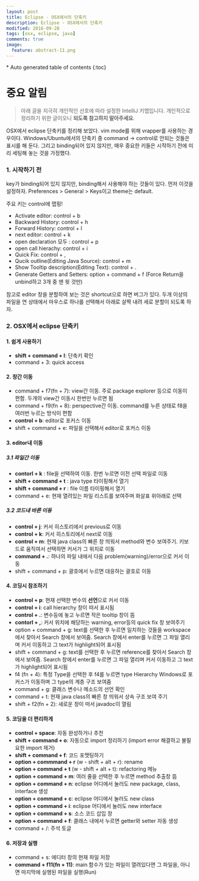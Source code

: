 ```yaml
---
layout: post
title: Eclipse - OSX에서의 단축키
description: Eclipse - OSX에서의 단축키
modified: 2016-09-28
tags: [osx, eclipse, java]
comments: true
image:
  feature: abstract-11.png
---
```


<section id="table-of-contents" class="toc">
<div id="drawer" markdown="1">
*  Auto generated table of contents
{:toc}
</div>
</section><!-- /#table-of-contents -->

# 중요 알림

> 아래 글을 지극히 개인적인 선호에 따라 설정한 IntelliJ 키맵입니다. 개인적으로 정리하기 위한 글이오니 **되도록 참고하지 말아주세요**.


OSX에서 eclipse 단축키를 정리해 보았다. vim mode를 위해 vrapper를 사용하는 경우이다. 
Windows/Ubuntu에서의 단축키 중 command -> control로 안되는 것들은 표시를 해 둔다. 그리고 binding되어 있지 않지만, 매우 중요한 키들은 시작하기 전에 미리 세팅해 놓는 것을 가정했다.

### 1. 시작하기 전

key가 binding되어 있지 않지만, binding해서 사용해야 하는 것들이 있다. 먼저 이것을 설정하자. Preferences > General > Keys이고 theme는 default.

주요 키는 control에 맵핑!

- Activate editor: control + b
- Backward History: control + h
- Forward History: control + l
- next editor: control + k
- open declaration 모두 : control + p
- open call hierachy: control + i
- Quick Fix: control + ,
- Qucik outline(Editing Java Source): control + m
- Show Tooltip description(Editing Text): control + .
- Generate Getters and Setters: option + command + f (Force Return을 unbind하고 3개 중 맨 윗 것만)

참고로 editor 창을 분할하여 보는 것은 shortcut으로 하면 버그가 있다. 두개 이상의 파일을 연 상태에서 마우스로 하나를 선택해서 아래로 살짝 내려 세로 분할이 되도록 하자. 

### 2. OSX에서 eclipse 단축키

#### 1. 쉽게 사용하기

- **shift + command + l**: 단축키 확인
- command + 3: quick access

#### 2. 창간 이동 

- command + f7(fn + 7): view간 이동. 주로 package explorer 등으로 이동이 편함. 두개의 view간 이동시 한번만 누르면 됨
- command + f9(fn + 8): perspective간 이동. command를 누른 상태로 f8을 여러번 누르는 방식이 편함
- **control + b**: editor로 포커스 이동
- shift + command + e: 파일을 선택해서 editor로 포커스 이동

#### 3. editor내 이동

##### 3.1 파일간 이동 

- **contorl + k** : file을 선택하여 이동. 한번 누르면 이전 선택 파일로 이동
- **shift + command + t** : java type 타이핑해서 열기
- **shift + command + r** : file 이름 타이핑해서 열기
- command + e: 현재 열려있는 파일 리스트를 보여주며 화살표 위아래로 선택

##### 3.2 코드내 바른 이동

- **control + j**: 커서 히스토리에서 previous로 이동
- **control + k**: 커서 히스토리에서 next로 이동
- **control + m**: 현재 java class의 빠른 창 띄워서 method와 변수 보여주기. 키보드로 움직여서 선택하면 커서가 그 위치로 이동
- **command + .**: 하나의 파일 내에서 다음 problem(warning)/error으로 커서 이동
- shift + command + p: 괄호에서 누르면 대응하는 괄호로 이동

#### 4. 코딩시 참조하기

- **control + p**: 현재 선택한 변수의 **선언**으로 커서 이동 
- **control + i**: call hierarchy 창이 떠서 표시됨
- **control + .**: 변수등에 놓고 누르면 작은 tooltip 창이 뜸
- **contorl + ,**: 커서 위치에 해당하는 warning, error등의 quick fix 창 보여주기
- option + command + g: text를 선택한 후 누르면 일치하는 것들을 workspace에서 찾아서 Search 창에서 보여줌. Search 창에서 enter를 누르면 그 파일 열리며 커서 이동하고 그 text가 highlight되어 표시됨
- shift + command + g: text를 선택한 후 누르면 reference를 찾아서 Search 창에서 보여줌. Search 창에서 enter를 누르면 그 파일 열리며 커서 이동하고 그 text가 highlight되어 표시됨
- f4 (fn + 4): 특정 Type을 선택한 후 f4를 누르면 type Hierarchy Windows로 포커스가 이동하며 그 type의 계층 구조 보여줌 
- command + g: 클래스 변수나 메소드의 선언 확인 
- command + t: 현재 java class의 빠른 창 띄워서 상속 구조 보여 주기
- shift + f2(fn + 2): 새로운 창이 떠서 javadoc이 열림


#### 5. 코딩을 더 편리하게

- **control + space**: 자동 완성하거나 추천
- **shift + command + o**: 자동으로 import 정리하기 (import error 해결하고 불필요한 import 제거)
- **shift + command + f**: 코드 포맷팅하기
- **option + commmand + r** (w - shift + alt + r): rename
- **option + command + t** (w - shift + alt + t): refactoring 메뉴
- **option + command + m**: 여러 줄을 선택한 후 누르면 method 추출창 뜸
- **option + command + n**: eclipse 어디에서 눌러도 new package, class, interface 생성
- **option + command + c**: eclipse 어디에서 눌러도 new class
- **option + command + i**: eclipse 어디에서 눌러도 new interface
- **option + command + s**: 소스 코드 삽입 창
- **option + command + f**: 클래스 내에서 누르면 getter와 setter 자동 생성
- command + /: 주석 토글

#### 6. 저장과 실행

- command + s: 에디터 창의 현재 파일 저장
- **command + f11(fn + 11)**: main 함수가 있는 파일이 열려있다면 그 파일을, 아니면 마지막에 실행된 파일을 실행(Run)

